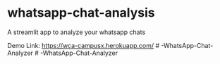 # whatsapp-chat-analysis
A streamlit app to analyze your whatsapp chats

Demo Link: https://wca-campusx.herokuapp.com/
#   - W h a t s A p p - C h a t - A n a l y z e r  
 #   - W h a t s A p p - C h a t - A n a l y z e r  
 
